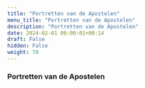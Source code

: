 ```yaml
---
title: "Portretten van de Apostelen"
menu_title: "Portretten van de Apostelen"
description: "Portretten van de Apostelen"
date: 2024-02-01 06:00:01+00:14
draft: False
hidden: False
weight: 70
---
```

### Portretten van de Apostelen
